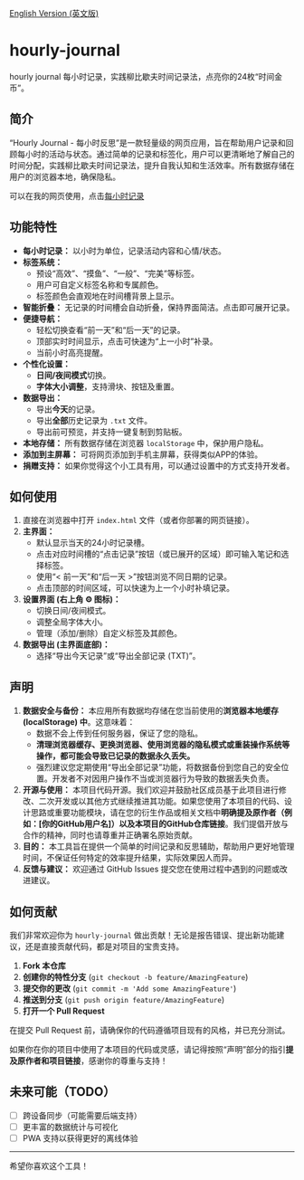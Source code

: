 [English Version (英文版)](readme_en.md)

# hourly-journal

hourly journal 每小时记录，实践柳比歇夫时间记录法，点亮你的24枚“时间金币”。

## 简介

“Hourly Journal - 每小时反思”是一款轻量级的网页应用，旨在帮助用户记录和回顾每小时的活动与状态。通过简单的记录和标签化，用户可以更清晰地了解自己的时间分配，实践柳比歇夫时间记录法，提升自我认知和生活效率。所有数据存储在用户的浏览器本地，确保隐私。

可以在我的网页使用，点击[每小时记录](coin.xyzhuang.asia)

## 功能特性

* **每小时记录：** 以小时为单位，记录活动内容和心情/状态。
* **标签系统：**
    * 预设“高效”、“摸鱼”、“一般”、“完美”等标签。
    * 用户可自定义标签名称和专属颜色。
    * 标签颜色会直观地在时间槽背景上显示。
* **智能折叠：** 无记录的时间槽会自动折叠，保持界面简洁。点击即可展开记录。
* **便捷导航：**
    * 轻松切换查看“前一天”和“后一天”的记录。
    * 顶部实时时间显示，点击可快速为“上一小时”补录。
    * 当前小时高亮提醒。
* **个性化设置：**
    * **日间/夜间模式**切换。
    * **字体大小调整**，支持滑块、按钮及重置。
* **数据导出：**
    * 导出**今天**的记录。
    * 导出**全部**历史记录为 `.txt` 文件。
    * 导出前可预览，并支持一键复制到剪贴板。
* **本地存储：** 所有数据存储在浏览器 `localStorage` 中，保护用户隐私。
* **添加到主屏幕：** 可将网页添加到手机主屏幕，获得类似APP的体验。
* **捐赠支持：** 如果你觉得这个小工具有用，可以通过设置中的方式支持开发者。

## 如何使用

1.  直接在浏览器中打开 `index.html` 文件（或者你部署的网页链接）。
2.  **主界面：**
    * 默认显示当天的24小时记录槽。
    * 点击对应时间槽的“点击记录”按钮（或已展开的区域）即可输入笔记和选择标签。
    * 使用“< 前一天”和“后一天 >”按钮浏览不同日期的记录。
    * 点击顶部的时间区域，可以快速为上一个小时补填记录。
3.  **设置界面 (右上角 ⚙️ 图标)：**
    * 切换日间/夜间模式。
    * 调整全局字体大小。
    * 管理（添加/删除）自定义标签及其颜色。
4.  **数据导出 (主界面底部)：**
    * 选择“导出今天记录”或“导出全部记录 (TXT)”。

## 声明

1.  **数据安全与备份：** 本应用所有数据均存储在您当前使用的**浏览器本地缓存 (localStorage) 中**。这意味着：
    * 数据不会上传到任何服务器，保证了您的隐私。
    * **清理浏览器缓存、更换浏览器、使用浏览器的隐私模式或重装操作系统等操作，都可能会导致已记录的数据永久丢失。**
    * 强烈建议您定期使用“导出全部记录”功能，将数据备份到您自己的安全位置。开发者不对因用户操作不当或浏览器行为导致的数据丢失负责。
2.  **开源与使用：** 本项目代码开源。我们欢迎并鼓励社区成员基于此项目进行修改、二次开发或以其他方式继续推进其功能。如果您使用了本项目的代码、设计思路或重要功能模块，请在您的衍生作品或相关文档中**明确提及原作者（例如：[你的GitHub用户名]）以及本项目的GitHub仓库链接**。我们提倡开放与合作的精神，同时也请尊重并正确署名原始贡献。
3.  **目的：** 本工具旨在提供一个简单的时间记录和反思辅助，帮助用户更好地管理时间，不保证任何特定的效率提升结果，实际效果因人而异。
4.  **反馈与建议：** 欢迎通过 GitHub Issues 提交您在使用过程中遇到的问题或改进建议。

## 如何贡献

我们非常欢迎你为 `hourly-journal` 做出贡献！无论是报告错误、提出新功能建议，还是直接贡献代码，都是对项目的宝贵支持。

1.  **Fork 本仓库**
2.  **创建你的特性分支** (`git checkout -b feature/AmazingFeature`)
3.  **提交你的更改** (`git commit -m 'Add some AmazingFeature'`)
4.  **推送到分支** (`git push origin feature/AmazingFeature`)
5.  **打开一个 Pull Request**

在提交 Pull Request 前，请确保你的代码遵循项目现有的风格，并已充分测试。

如果你在你的项目中使用了本项目的代码或灵感，请记得按照“声明”部分的指引**提及原作者和项目链接**，感谢你的尊重与支持！

## 未来可能（TODO）

* [ ] 跨设备同步（可能需要后端支持）
* [ ] 更丰富的数据统计与可视化
* [ ] PWA 支持以获得更好的离线体验

---

希望你喜欢这个工具！
